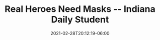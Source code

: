 ---
title: "Real Heroes Need Masks -- Indiana Daily Student"
date: 2021-02-28T20:12:19-06:00
category: "Press"
externalURL: "https://www.idsnews.com/article/2020/04/kelley-school-of-business-realherosneedmasks-initiative-collects-mask-donations"
draft: false
---